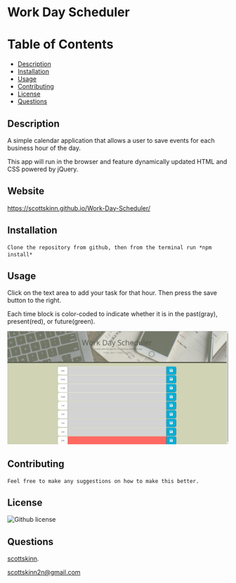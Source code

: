 

# Work Day Scheduler

# Table of Contents

- [Description](#description)
- [Installation](#installation)
- [Usage](#usage)
- [Contributing](#contributing)
- [License](#license)
- [Questions](#github)

## Description

A simple calendar application that allows a user to save events for each business hour of the day.

This app will run in the browser and feature dynamically updated HTML and CSS powered by jQuery.

## Website

https://scottskinn.github.io/Work-Day-Scheduler/

## Installation

    Clone the repository from github, then from the terminal run *npm install* 

## Usage

Click on the text area to add your task for that hour. Then press the save button to the right.

Each time block is color-coded to indicate whether it is in the past(gray), present(red), or future(green).

![screenshot](./Develop/Images/Screenshot.jpg)

## Contributing

    Feel free to make any suggestions on how to make this better.

## License

 ![Github license](https://img.shields.io/badge/licence-MIT-blue.svg)

## Questions

[scottskinn](https://github.com/scottskinn/).

[scottskinn2n@gmail.com](mailto:scottskinn2n@gmail.com)
